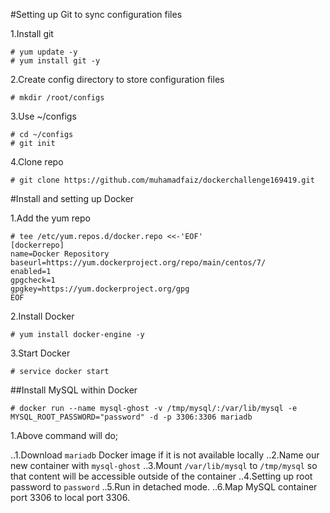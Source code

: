 #Setting up Git to sync configuration files

1.Install git
```
# yum update -y
# yum install git -y
```
2.Create config directory to store configuration files 

```
# mkdir /root/configs
```

3.Use ~/configs
```
# cd ~/configs
# git init
```

4.Clone repo
```
# git clone https://github.com/muhamadfaiz/dockerchallenge169419.git
```

#Install and setting up Docker

1.Add the yum repo
```
# tee /etc/yum.repos.d/docker.repo <<-'EOF'
[dockerrepo]
name=Docker Repository
baseurl=https://yum.dockerproject.org/repo/main/centos/7/
enabled=1
gpgcheck=1
gpgkey=https://yum.dockerproject.org/gpg
EOF
```

2.Install Docker
```
# yum install docker-engine -y
```

3.Start Docker
```
# service docker start
```

##Install MySQL within Docker

```
# docker run --name mysql-ghost -v /tmp/mysql/:/var/lib/mysql -e MYSQL_ROOT_PASSWORD="password" -d -p 3306:3306 mariadb
```
1.Above command will do;

..1.Download `mariadb` Docker image if it is not available locally
..2.Name our new container with `mysql-ghost`
..3.Mount `/var/lib/mysql` to `/tmp/mysql` so that content will be accessible outside of the container
..4.Setting up root password to `password`
..5.Run in detached mode.
..6.Map MySQL container port 3306 to local port 3306.
